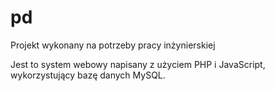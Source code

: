 # pd

Projekt wykonany na potrzeby pracy inżynierskiej

Jest to system webowy napisany z użyciem PHP i JavaScript, wykorzystujący bazę danych MySQL. 
